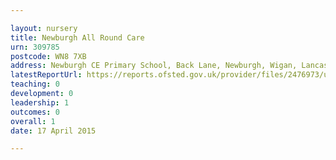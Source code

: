 ```yaml
---

layout: nursery
title: Newburgh All Round Care
urn: 309785
postcode: WN8 7XB
address: Newburgh CE Primary School, Back Lane, Newburgh, Wigan, Lancashire, WN8 7XB
latestReportUrl: https://reports.ofsted.gov.uk/provider/files/2476973/urn/309785.pdf
teaching: 0
development: 0
leadership: 1
outcomes: 0
overall: 1
date: 17 April 2015

---
```


